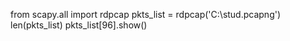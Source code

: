 from scapy.all import rdpcap
pkts_list = rdpcap('C:\stud.pcapng')
len(pkts_list)
pkts_list[96].show()

